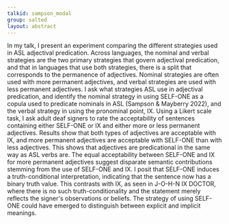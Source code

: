 ```yaml
---
talkid: sampson_modal
group: salted
layout: abstract
---
```


In my talk, I present an experiment comparing the different strategies used in ASL adjectival predication. Across languages, the nominal and verbal strategies are the two primary strategies that govern adjectival predication, and that in languages that use both strategies, there is a split that corresponds to the permanence of adjectives. Nominal strategies are often used with more permanent adjectives, and verbal strategies are used with less permanent adjectives. I ask what strategies ASL use in adjectival predication, and identify the nominal strategy in using SELF-ONE as a copula used to predicate nominals in ASL (Sampson & Mayberry 2022), and the verbal strategy in using the pronominal point, IX. Using a Likert scale task, I ask adult deaf signers to rate the acceptability of sentences containing either SELF-ONE or IX and either more or less permanent adjectives. Results show that both types of adjectives are acceptable with IX, and more permanent adjectives are acceptable with SELF-ONE than with less adjectives. This shows that adjectives are predicational in the same way as ASL verbs are. The equal acceptability between SELF-ONE and IX for more permanent adjectives suggest disparate semantic contributions stemming from the use of SELF-ONE and IX. I posit that SELF-ONE induces a truth-conditional interpretation, indicating that the sentence now has a binary truth value. This contrasts with IX, as seen in J-O-H-N IX DOCTOR, where there is no such truth-conditionality and the statement merely reflects the signer's observations or beliefs. The strategy of using SELF-ONE could have emerged to distinguish between explicit and implicit meanings.